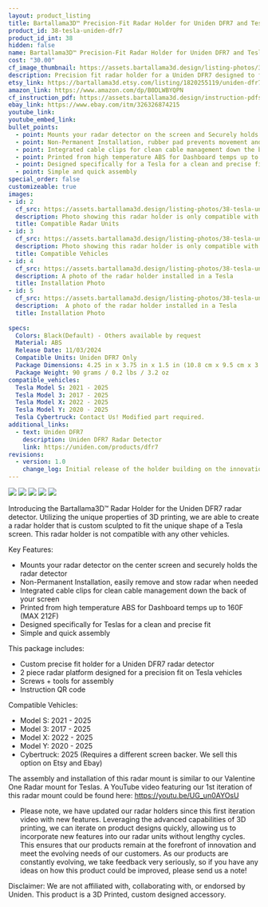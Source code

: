 ```yaml
---
layout: product_listing
title: Bartallama3D™ Precision-Fit Radar Holder for Uniden DFR7 and Tesla
product_id: 38-tesla-uniden-dfr7
product_id_int: 38
hidden: false
name: Bartallama3D™ Precision-Fit Radar Holder for Uniden DFR7 and Tesla
cost: "30.00"
cf_image_thumbnail: https://assets.bartallama3d.design/listing-photos/38-tesla-uniden-dfr7/1.jpg
description: Precision fit radar holder for a Uniden DFR7 designed to fit inside a Tesla
etsy_link: https://bartallama3d.etsy.com/listing/1820255119/uniden-dfr7-tesla-radar-holder-by
amazon_link: https://www.amazon.com/dp/B0DLWBYQPN
cf_instruction_pdf: https://assets.bartallama3d.design/instruction-pdfs/Bartallama3D-Radar-Holder-Assembly-Instructions.pdf
ebay_link: https://www.ebay.com/itm/326326874215
youtube_link: 
youtube_embed_link:
bullet_points:
  - point: Mounts your radar detector on the screen and Securely holds the radar detector
  - point: Non-Permanent Installation, rubber pad prevents movement and enables easy removal for storage
  - point: Integrated cable clips for clean cable management down the back of your screen
  - point: Printed from high temperature ABS for Dashboard temps up to 160F (MAX 212F)
  - point: Designed specifically for a Tesla for a clean and precise fit
  - point: Simple and quick assembly
special_order: false
customizeable: true
images:
- id: 2
  cf_src: https://assets.bartallama3d.design/listing-photos/38-tesla-uniden-dfr7/21.jpg
  description: Photo showing this radar holder is only compatible with the Uniden DFR7
  title: Compatible Radar Units
- id: 3
  cf_src: https://assets.bartallama3d.design/listing-photos/38-tesla-uniden-dfr7/22.jpg
  description: Photo showing this radar holder is only compatible with some Teslas
  title: Compatible Vehicles
- id: 4
  cf_src: https://assets.bartallama3d.design/listing-photos/38-tesla-uniden-dfr7/31.jpg
  description: A photo of the radar holder installed in a Tesla
  title: Installation Photo
- id: 5
  cf_src: https://assets.bartallama3d.design/listing-photos/38-tesla-uniden-dfr7/32.jpg
  description:  A photo of the radar holder installed in a Tesla
  title: Installation Photo
  
specs:
  Colors: Black(Default) - Others available by request 
  Material: ABS
  Release Date: 11/03/2024
  Compatible Units: Uniden DFR7 Only
  Package Dimensions: 4.25 in x 3.75 in x 1.5 in (10.8 cm x 9.5 cm x 3.8cm) [HxWxD]
  Package Weight: 90 grams / 0.2 lbs / 3.2 oz
compatible_vehicles:
  Tesla Model S: 2021 - 2025
  Tesla Model 3: 2017 - 2025
  Tesla Model X: 2022 - 2025
  Tesla Model Y: 2020 - 2025
  Tesla Cybertruck: Contact Us! Modified part required.
additional_links:
  - text: Uniden DFR7
    description: Uniden DFR7 Radar Detector
    link: https://uniden.com/products/dfr7
revisions:
  - version: 1.0
    change_log: Initial release of the holder building on the innovation of our other holders! 
---
```

<img src="https://assets.bartallama3d.design/premium-content/radar-holders/header.jpg">
<img src="https://assets.bartallama3d.design/premium-content/radar-holders/radar_description.jpg">
<img src="https://assets.bartallama3d.design/premium-content/radar-holders/platform_tesla.jpg">
<img src="https://assets.bartallama3d.design/premium-content/radar-holders/radar_uniden_dfr7.jpg">
<img src="https://assets.bartallama3d.design/premium-content/radar-holders/footer.jpg">

Introducing the Bartallama3D™ Radar Holder for the Uniden DFR7 radar detector. Utilizing the unique properties of 3D printing, we are able to create a radar holder that is custom sculpted to fit the unique shape of a Tesla screen. This radar holder is not compatible with any other vehicles. 

Key Features:
- Mounts your radar detector on the center screen and securely holds the radar detector
- Non-Permanent Installation, easily remove and stow radar when needed
- Integrated cable clips for clean cable management down the back of your screen
- Printed from high temperature ABS for Dashboard temps up to 160F (MAX 212F)
- Designed specifically for Teslas for a clean and precise fit
- Simple and quick assembly

This package includes:
- Custom precise fit holder for a Uniden DFR7 radar detector
- 2 piece radar platform designed for a precision fit on Tesla vehicles
- Screws + tools for assembly
- Instruction QR code

Compatible Vehicles:
- Model S: 2021 - 2025
- Model 3: 2017 - 2025
- Model X: 2022 - 2025
- Model Y: 2020 - 2025
- Cybertruck: 2025 (Requires a different screen backer. We sell this option on Etsy and Ebay)

The assembly and installation of this radar mount is similar to our Valentine One Radar mount for Teslas. A YouTube video featuring our 1st iteration of this radar mount could be found here: https://youtu.be/UG_un0AYOsU

* Please note, we have updated our radar holders since this first iteration video with new features. Leveraging the advanced capabilities of 3D printing, we can iterate on product designs quickly, allowing us to incorporate new features into our radar units without lengthy cycles. This ensures that our products remain at the forefront of innovation and meet the evolving needs of our customers. As our products are constantly evolving, we take feedback very seriously, so if you have any ideas on how this product could be improved, please send us a note!

Disclaimer: We are not affiliated with, collaborating with, or endorsed by Uniden. This product is a 3D Printed, custom designed accessory.